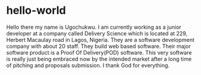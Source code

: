 # hello-world

Hello there my name is Ugochukwu. I am currently working as a junior developer at a company called Delivery Science which is located at 229, Herbert Macaulay road in Lagos, Nigeria. They are a software development company with about 20 staff. They build web based software. Their major software product is a Proof Of Delivery(POD) software. This very software is really just being embraced now by the intended market after a long time of pitching and proposals submission. I thank God for everything. 
